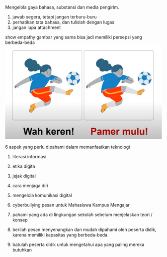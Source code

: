 Mengelola gaya bahasa, substansi dan media pengirim. 
1. jawab segera, tetapi jangan terburu-buru
2. perhatikan tata bahasa, dan tulislah dengan lugas
3. jangan lupa attachment



show empathy
gambar yang sama bisa jadi memiliki persepsi yang berbeda-beda
![cfa68c91975d6963b99f15fc9bf02e48.png](../../../../_resources/cfa68c91975d6963b99f15fc9bf02e48.png)

6 aspek yang perlu dipahami dalam memanfaatkan teknologi
1. literasi informasi
2. etika digita
3. jejak digital
4. cara menjaga diri
5. mengelola komunikasi digital
6. cyberbullying
pesan untuk Mahasiswa Kampus Mengajar

1. pahami yang ada di lingkungan sekolah sebelum menjelaskan teori / konsep
2. berilah pesan menyenangkan dan mudah dipahami oleh peserta didik, karena memiliki kapasitas yang berbeda-beda
3. batulah peserta didik untuk mengetahui apa yang paling mereka butuhkan